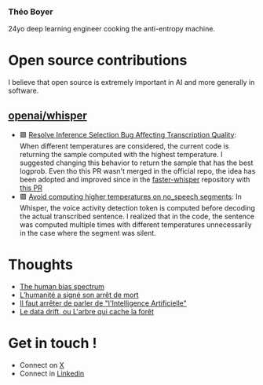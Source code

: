 ### Théo Boyer

24yo deep learning engineer cooking the anti-entropy machine.

# Open source contributions
I believe that open source is extremely important in AI and more generally in software.

## [openai/whisper](https://github.com/openai/whisper)
* 🟩 [Resolve Inference Selection Bug Affecting Transcription Quality](https://github.com/openai/whisper/pull/1377): When different temperatures are considered, the current code is returning the sample computed with the highest temperature. I suggested changing this behavior to return the sample that has the best logprob. Even tho this PR wasn't merged in the official repo, the idea has been adopted and improved since in the [faster-whisper](https://github.com/SYSTRAN/faster-whisper) repository with [this PR](https://github.com/SYSTRAN/faster-whisper/pull/356)
* 🟪 [Avoid computing higher temperatures on no_speech segments](https://github.com/openai/whisper/pull/1279): In Whisper, the voice activity detection token is computed before decoding the actual transcribed sentence. I realized that in the code, the sentence was computed multiple times with different temperatures unnecessarily in the case where the segment was silent.

# Thoughts
* [The human bias spectrum](https://www.linkedin.com/posts/th%C3%A9o-boyer_the-human-bias-spectrum-today-we-can-safely-activity-7140387311304740864-xiBW/)
* [L’humanité a signé son arrêt de mort](https://www.linkedin.com/posts/th%C3%A9o-boyer_groundbreaking-new-book-makes-ai-author-a-activity-7135309335697514498-4sMi/)
* [Il faut arrêter de parler de "l'Intelligence Artificielle"](https://www.linkedin.com/posts/th%C3%A9o-boyer_ia-intelligenceartificielle-deeplearning-activity-7115316457093124096-Lzp9/)
* [Le data drift, ou L'arbre qui cache la forêt](https://www.linkedin.com/posts/th%C3%A9o-boyer_99-of-data-scientists-get-this-dataset-wrong-activity-7110246849625632769-DIft/)

# Get in touch !
* Connect on [X](https://twitter.com/ted_engineer)
* Connect in [Linkedin](https://www.linkedin.com/in/th%C3%A9o-boyer/)
